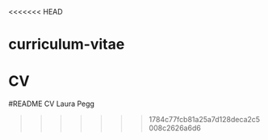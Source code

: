 <<<<<<< HEAD
# curriculum-vitae
CV
=======
#README
CV 
Laura Pegg
>>>>>>> 1784c77fcb81a25a7d128deca2c5008c2626a6d6
